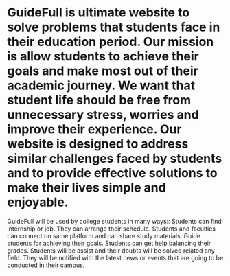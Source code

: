 # GuideFull is ultimate website to solve problems that students face in their education period. Our mission is allow students to achieve their goals and make most out of their academic journey. We want that student life should be free from unnecessary stress, worries and improve their experience. Our website is designed to address similar challenges faced by students and to provide effective solutions to make their lives simple and enjoyable.

GuideFull will be used by college students in many ways::
Students can find internship or job.
They can arrange their schedule.
Students and faculties can connect on same platform and can share study materials.
Guide students for achieving their goals.
Students can get help balancing their grades.
Students will be assist and their doubts will be solved related any field.
They will be notified with the latest news or events that are going to be conducted in their campus.




